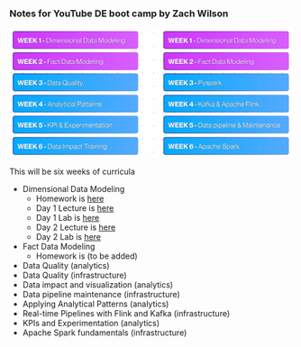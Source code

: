 ### Notes for YouTube DE boot camp by Zach Wilson

![timeline](img/timeline.png)

This will be six weeks of curricula

- Dimensional Data Modeling
  - Homework is [here](materials/1-dimensional-data-modeling/homework/homework.md)
  - Day 1 Lecture is [here](https://www.dataexpert.io/lesson/dimensional-data-modeling-lecture-day-1-yt)
  - Day 1 Lab is [here](https://www.dataexpert.io/lesson/dimensional-data-modeling-lab-day-1-yt)
  - Day 2 Lecture is [here](https://www.dataexpert.io/lesson/dimensional-data-modeling-day-2-lecture-yt)
  - Day 2 Lab is [here](https://www.dataexpert.io/lesson/dimensional-data-modeling-day-2-lab-yt)
- Fact Data Modeling
  - Homework is (to be added)
- Data Quality (analytics)
- Data Quality (infrastructure)
- Data impact and visualization (analytics)
- Data pipeline maintenance (infrastructure)
- Applying Analytical Patterns (analytics)
- Real-time Pipelines with Flink and Kafka (infrastructure)
- KPIs and Experimentation (analytics)
- Apache Spark fundamentals (infrastructure)